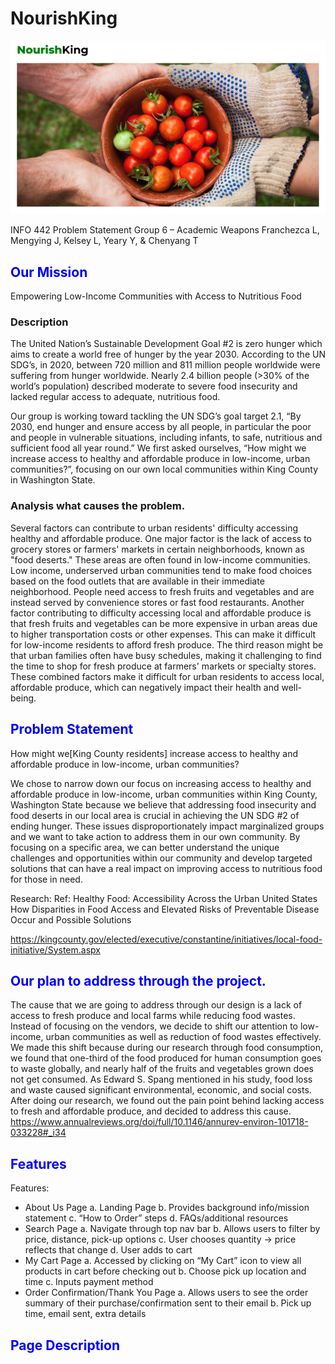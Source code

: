# NourishKing

![Image](/img/logo.jpg)

INFO 442 Problem Statement
Group 6 – Academic Weapons
Franchezca L, Mengying J, Kelsey L, Yeary Y, & Chenyang T

## <span style="color:blue">Our Mission</span>
Empowering Low-Income Communities with Access to Nutritious Food

### Description
The United Nation’s Sustainable Development Goal #2 is zero hunger which aims to create a world free of hunger by the year 2030. According to the UN SDG’s, in 2020, between 720 million and 811 million people worldwide were suffering from hunger worldwide. Nearly 2.4 billion people (>30% of the world’s population) described moderate to severe food insecurity and lacked regular access to adequate, nutritious food.

Our group is working toward tackling the UN SDG’s goal target 2.1, “By 2030, end hunger and ensure access by all people, in particular the poor and people in vulnerable situations, including infants, to safe, nutritious and sufficient food all year round.” We first asked ourselves, “How might we increase access to healthy and affordable produce in low-income, urban communities?”, focusing on our own local communities within King County in Washington State.

### Analysis what causes the problem.
Several factors can contribute to urban residents' difficulty accessing healthy and affordable produce. One major factor is the lack of access to grocery stores or farmers' markets in certain neighborhoods, known as "food deserts." These areas are often found in low-income communities. Low income, underserved urban communities tend to make food choices based on the food outlets that are available in their immediate neighborhood. People need access to fresh fruits and vegetables and are instead served by convenience stores or fast food restaurants. Another factor contributing to difficulty accessing local and affordable produce is that fresh fruits and vegetables can be more expensive in urban areas due to higher transportation costs or other expenses. This can make it difficult for low-income residents to afford fresh produce. The third reason might be that urban families often have busy schedules, making it challenging to find the time to shop for fresh produce at farmers' markets or specialty stores. These combined factors make it difficult for urban residents to access local, affordable produce, which can negatively impact their health and well-being.

## <span style="color:blue">Problem Statement</span>
How might we[King County residents] increase access to healthy and affordable produce in low-income, urban communities?

We chose to narrow down our focus on increasing access to healthy and affordable produce in low-income, urban communities within King County, Washington State because we believe that addressing food insecurity and food deserts in our local area is crucial in achieving the UN SDG #2 of ending hunger. These issues disproportionately impact marginalized groups and we want to take action to address them in our own community. By focusing on a specific area, we can better understand the unique challenges and opportunities within our community and develop targeted solutions that can have a real impact on improving access to nutritious food for those in need.



Research:
Ref: Healthy Food: Accessibility Across the Urban United States How Disparities in Food Access and Elevated Risks of Preventable Disease Occur and Possible Solutions

https://kingcounty.gov/elected/executive/constantine/initiatives/local-food-initiative/System.aspx


## <span style="color:blue">Our plan to address through the project.</span>
The cause that we are going to address through our design is a lack of access to fresh produce and local farms while reducing food wastes. Instead of focusing on the vendors, we decide to shift our attention to low-income, urban communities as well as reduction of food wastes effectively. We made this shift because during our research through food consumption, we found that one-third of the food produced for human consumption goes to waste globally, and nearly half of the fruits and vegetables grown does not get consumed. As Edward S. Spang mentioned in his study, food loss and waste caused significant environmental, economic, and social costs. After doing our research, we found out the pain point behind lacking access to fresh and affordable produce, and decided to address this cause.
https://www.annualreviews.org/doi/full/10.1146/annurev-environ-101718-033228#_i34

## <span style="color:blue">Features</span>

Features:
-  About Us Page
a. Landing Page
b. Provides background info/mission statement
c. “How to Order” steps
d. FAQs/additional resources
- Search Page
a. Navigate through top nav bar
b. Allows users to filter by price, distance, pick-up options
c. User chooses quantity → price reflects that change
d. User adds to cart
- My Cart Page
a. Accessed by clicking on “My Cart” icon to view all products in cart before
checking out
b. Choose pick up location and time
c. Inputs payment method
- Order Confirmation/Thank You Page
a. Allows users to see the order summary of their purchase/confirmation sent
to their email
b. Pick up time, email sent, extra details

## <span style="color:blue">Page Description</span>
